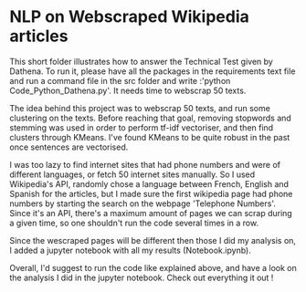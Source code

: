# NLP on Webscraped Wikipedia articles 

This short folder illustrates how to answer the Technical Test given by Dathena. To run it, please have all the packages in the requirements text file and run a command file in the src folder and write :'python Code_Python_Dathena.py'. It needs time to webscrap 50 texts.

The idea behind this project was to webscrap 50 texts, and run some clustering on the texts. Before reaching that goal, removing stopwords and stemming was used in order to perform tf-idf vectoriser, and then find clusters through KMeans. I've found KMeans to be quite robust in the past once sentences are vectorised.

I was too lazy to find internet sites that had phone numbers and were of different languages, or fetch 50 internet sites manually. So I used Wikipedia's API, randomly chose a language between French, English and Spanish for the articles, but I made sure the first wikipedia page had phone numbers by starting the search on the webpage 'Telephone Numbers'. Since it's an API, there's a maximum amount of pages we can scrap during a given time, so one shouldn't run the code several times in a row.

Since the wescraped pages will be different then those I did my analysis on, I added a jupyter notebook with all my results (Notebook.ipynb).

Overall, I'd suggest to run the code like explained above, and have a look on the analysis I did in the jupyter notebook. Check out everything it out !
